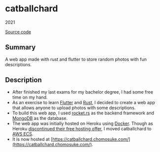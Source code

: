 # catballchard
2021

[Source code](https://github.com/chomosuke/catballchard)

## Summary
A web app made with rust and flutter to store random photos with fun descriptions.

## Description
- After finished my last exams for my bachelor degree, I had some free time on my hand.
- As an exercise to learn [Flutter](../skills/flutter.md) and [Rust](../skills/rust.md), I decided to create a web app that allows anyone to upload photos with some descriptions.
- To build this web app, I used [rocket.rs](../skills/rocket-rs.md) as the backend framework and [MongoDB](../skills/mongodb.md) as the database.
- The web app was initially hosted on Heroku using [Docker](../skills/docker.md). Though as Heroku [discontinued their free hosting offer](https://blog.heroku.com/next-chapter), I moved catballchard to [AWS ECS](../works/chomosuke-com.md).
- It is now hosted at [https://catballchard.chomosuke.com/](https://catballchard.chomosuke.com/).
